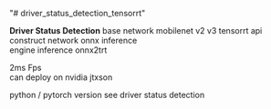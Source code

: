 "# driver_status_detection_tensorrt" 

**Driver Status Detection**
base network mobilenet v2 v3
tensorrt api construct network
onnx inference   
engine inference
onnx2trt

2ms Fps  
can deploy on nvidia jtxson

python / pytorch version see driver status detection
